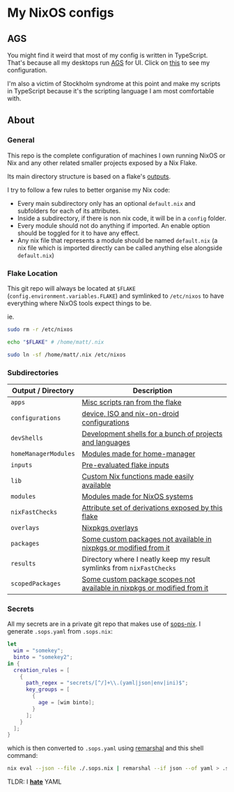 # My NixOS configs

## AGS

You might find it weird that most of my config is written in TypeScript.
That's because all my desktops run
[AGS](https://github.com/Aylur/ags)
for UI. Click on
[this](https://git.nelim.org/matt1432/nixos-configs/src/branch/master/modules/ags)
to see my configuration.

I'm also a victim of Stockholm syndrome at this point and make my scripts
in TypeScript because it's the scripting language I am most comfortable with.

## About

### General

This repo is the complete configuration of machines I own running NixOS or Nix
and any other related smaller projects exposed by a Nix Flake.

Its main directory structure is based on a flake's
[outputs](https://wiki.nixos.org/wiki/Flakes#Output_schema).

I try to follow a few rules to better organise my Nix code:

  - Every main subdirectory only has an optional `default.nix` and subfolders for each
    of its attributes.
  - Inside a subdirectory, if there is non nix code, it will be in a `config` folder.
  - Every module should not do anything if imported. An enable option should be toggled
    for it to have any effect.
  - Any nix file that represents a module should be named `default.nix` (a nix file
    which is imported directly can be called anything else alongside `default.nix`)

### Flake Location

This git repo will always be located at `$FLAKE` (`config.environment.variables.FLAKE`)
and symlinked to `/etc/nixos` to have everything where NixOS tools
expect things to be.

ie.

```bash
sudo rm -r /etc/nixos

echo "$FLAKE" # /home/matt/.nix

sudo ln -sf /home/matt/.nix /etc/nixos
```

### Subdirectories

| Output / Directory   | Description |
| -------------------- | ----------- |
| `apps`               | [Misc scripts ran from the flake](./apps)                                                   |
| `configurations`     | [device, ISO and nix-on-droid configurations](./configurations)                             |
| `devShells`          | [Development shells for a bunch of projects and languages](./devShells)                     |
| `homeManagerModules` | [Modules made for home-manager](./homeManagerModules)                                       |
| `inputs`             | [Pre-evaluated flake inputs](./inputs)                                                      |
| `lib`                | [Custom Nix functions made easily available](./lib)                                         |
| `modules`            | [Modules made for NixOS systems](./modules)                                                 |
| `nixFastChecks`      | [Attribute set of derivations exposed by this flake](./nixFastChecks)                       |
| `overlays`           | [Nixpkgs overlays](./overlays)                                                              |
| `packages`           | [Some custom packages not available in nixpkgs or modified from it](./packages)             |
| `results`            | Directory where I neatly keep my result symlinks from `nixFastChecks`                       |
| `scopedPackages`     | [Some custom package scopes not available in nixpkgs or modified from it](./scopedPackages) |

### Secrets

All my secrets are in a private git repo that makes use of
[sops-nix](https://github.com/Mic92/sops-nix).
I generate `.sops.yaml` from `.sops.nix`:

```nix
let
  wim = "somekey";
  binto = "somekey2";
in {
  creation_rules = [
    {
      path_regex = "secrets/[^/]+\\.(yaml|json|env|ini)$";
      key_groups = [
        {
          age = [wim binto];
        }
      ];
    }
  ];
}
```

which is then converted to `.sops.yaml` using
[remarshal](https://github.com/remarshal-project/remarshal)
and this shell command:

```bash
nix eval --json --file ./.sops.nix | remarshal --if json --of yaml > .sops.yaml
```

TLDR: I **[hate](https://ruudvanasseldonk.com/2023/01/11/the-yaml-document-from-hell)** YAML
